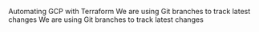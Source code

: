 Automating GCP with Terraform
We are using Git branches to track latest changes
We are using Git branches to track latest changes
